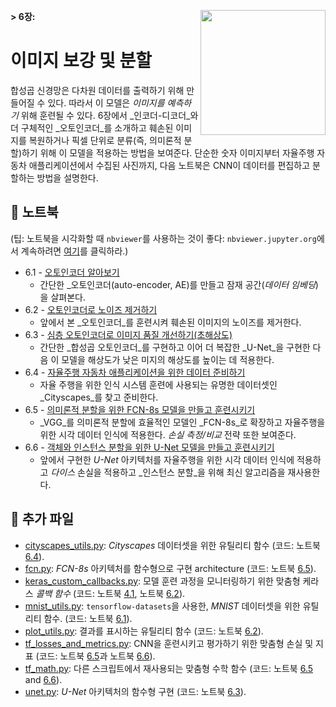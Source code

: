 **> 6장:**
<a href="https://www.packtpub.com" title="Get the book!">
    <img src="../banner_images/book_cover.png" width=200 align="right">
</a>
# 이미지 보강 및 분할

합성곱 신경망은 다차원 데이터를 출력하기 위해 만들어질 수 있다. 따라서 이 모델은 _이미지를 예측하기_ 위해 훈련될 수 있다. 6장에서 _인코더-디코더_와 더 구체적인 _오토인코더_를 소개하고 훼손된 이미지를 복원하거나 픽셀 단위로 분류(즉, 의미론적 분할)하기 위해 이 모델을 적용하는 방법을 보여준다. 단순한 숫자 이미지부터 자율주행 자동차 애플리케이션에서 수집된 사진까지, 다음 노트북은 CNN이 데이터를 편집하고 분할하는 방법을 설명한다. 

## :notebook: 노트북

(팁: 노트북을 시각화할 때 `nbviewer`를 사용하는 것이 좋다: `nbviewer.jupyter.org`에서 계속하려면 [여기](https://nbviewer.jupyter.org/github/PacktPublishing/Hands-On-Computer-Vision-with-Tensorflow/blob/master/ch6)를 클릭하라.)

- 6.1 - [오토인코더 알아보기](./ch6_nb1_discover_autoencoders.ipynb)
    - 간단한 _오토인코더(auto-encoder, AE)를 만들고 잠재 공간(_데이터 임베딩_)을 살펴본다. 
- 6.2 - [오토인코더로 노이즈 제거하기](./ch6_nb2_denoise_with_autoencoders.ipynb)
    - 앞에서 본 _오토인코더_를 훈련시켜 훼손된 이미지의 노이즈를 제거한다. 
- 6.3 - [심층 오토인코더로 이미지 품질 개선하기(초해상도)](./ch6_nb3_improve_image_quality_with_dae.ipynb)
    - 간단한 _합성곱 오토인코더_를 구현하고 이어 더 복잡한 _U-Net_을 구현한 다음 이 모델을 해상도가 낮은 미지의 해상도를 높이는 데 적용한다. 
- 6.4 - [자율주행 자동차 애플리케이션을 위한 데이터 준비하기](./ch6_nb4_preparing_data_for_smart_car_apps.ipynb)
    - 자율 주행을 위한 인식 시스템 훈련에 사용되는 유명한 데이터셋인 _Cityscapes_를 찾고 준비한다. 
- 6.5 - [의미론적 분할을 위한 FCN-8s 모델을 만들고 훈련시키기](./ch6_nb5_build_and_train_a_fcn8s_semantic_segmentation_model_for_smart_cars.ipynb)
    - _VGG_를 의미론적 분할에 효율적인 모델인 _FCN-8s_로 확장하고 자율주행을 위한 시각 데이터 인식에 적용한다. _손실 측정/비교_ 전략 또한 보여준다.
- 6.6 - [객체와 인스턴스 분할을 위한 U-Net 모델을 만들고 훈련시키기](./ch6_nb6_build_and_train_a_unet_for_urban_object_and_instance_segmentation.ipynb)
    - 앞에서 구현한 _U-Net_ 아키텍처를 자율주행을 위한 시각 데이터 인식에 적용하고 _다이스_ 손실을 적용하고 _인스턴스 분할_을 위해 최신 알고리즘을 재사용한다. 
	
## :page_facing_up: 추가 파일

- [cityscapes_utils.py](cityscapes_utils.py): _Cityscapes_ 데이터셋을 위한 유틸리티 함수 (코드: 노트북 [6.4](./ch6_nb4_preparing_data_for_smart_car_apps.ipynb)).
- [fcn.py](fcn.py):  _FCN-8s_ 아키텍처를 함수형으로 구현 architecture (코드: 노트북 [6.5](./ch6_nb5_build_and_train_a_fcn8s_semantic_segmentation_model_for_smart_cars.ipynb)).
- [keras_custom_callbacks.py](keras_custom_callbacks.py): 모델 훈련 과정을 모니터링하기 위한 맞춤형 케라스 _콜백 함수_ (코드: 노트북 [4.1](../Chapter04/ch4_nb1_implement_resnet_from_scratch.ipynb), 노트북 [6.2](./ch6_nb2_denoise_with_autoencoders.ipynb)).
- [mnist_utils.py](mnist_utils.py): `tensorflow-datasets`을 사용한, _MNIST_ 데이터셋을 위한 유틸리티 함수. (코드: 노트북 [6.1](./ch6_nb1_discover_autoencoders.ipynb)).
- [plot_utils.py](plot_utils.py): 결과를 표시하는 유틸리티 함수 (코드: 노트북 [6.2](./ch6_nb2_denoise_with_autoencoders.ipynb)).
- [tf_losses_and_metrics.py](tf_losses_and_metrics.py): CNN을 훈련시키고 평가하기 위한 맞춤형 손실 및 지표 (코드: 노트북 [6.5](./ch6_nb5_build_and_train_a_fcn8s_semantic_segmentation_model_for_smart_cars.ipynb)과 노트북 [6.6](./ch6_nb6_build_and_train_a_unet_for_urban_object_and_instance_segmentation.ipynb)).
- [tf_math.py](tf_math.py): 다른 스크립트에서 재사용되는 맞춤형 수학 함수 (코드: 노트북 [6.5](./ch6_nb5_build_and_train_a_fcn8s_semantic_segmentation_model_for_smart_cars.ipynb) and [6.6](./ch6_nb6_build_and_train_a_unet_for_urban_object_and_instance_segmentation.ipynb)).
- [unet.py](unet.py): _U-Net_ 아키텍처의 함수형 구현 (코드: 노트북 [6.3](./ch6_nb3_improve_image_quality_with_dae.ipynb)).
